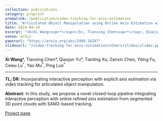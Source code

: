 ```yaml
---
collection: publications
category: preprint
premalink: /publication/video-tracking-for-axis-estimation
title: "Articulated Object Manipulation using Online Axis Estimation with SAM2-Based Tracking"
date: 2024-09-24
excerpt: "<b>Xi Wang<sup>*</sup></b>, Tianxing Chen<sup>*</sup>, Qiaojun Yu<sup>*</sup>, Tianling Xu, Zanxin Chen, Yiting Fu, Cewu Lu<sup>†</sup>, Yao Mu<sup>†</sup>, Ping Luo<sup>†</sup><br/><b>TL; DR</b>: Incorporating interactive perception with explicit axis estimation via video tracking for articulated object manipulation. "
venue: arXiv
paperurl: "https://arxiv.org/abs/2409.16287"
slidesurl: "/video-tracking-for-axis-estimation/others/slides/slides.pptx"
---
```


**Xi Wang**\*, Tianxing Chen\*, Qiaojun Yu\*, Tianling Xu, Zanxin Chen, Yiting Fu, Cewu Lu<sup>†</sup>, Yao Mu<sup>†</sup>, Ping Luo<sup>†</sup>

---

**TL; DR**: 
Incorporating interactive perception with explicit axis estimation via video tracking for articulated object manipulation. 

**Abstract**: 
In this study, we propose a novel closed-loop pipeline integrating interactive perception with online refined axis estimation from segmented 3D point clouds with SAM2-based tracking.

[Project page](https://hytidel.github.io/video-tracking-for-axis-estimation/)

